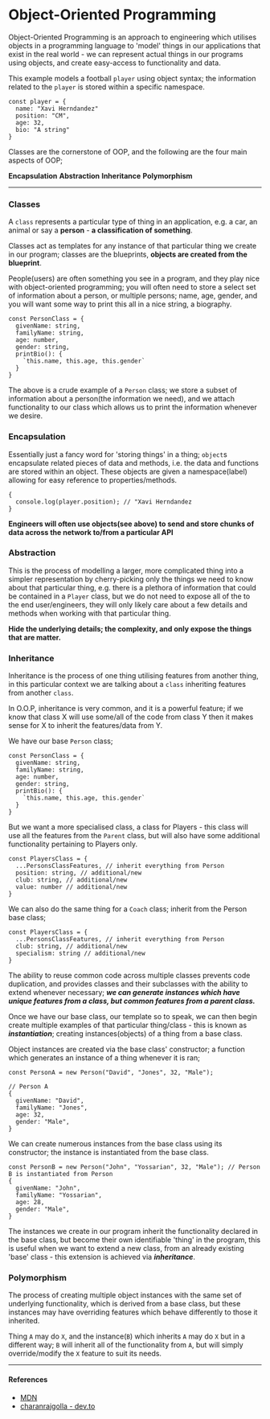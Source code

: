 # Object-Oriented Programming

Object-Oriented Programming is an approach to engineering which utilises objects in a programming language to 'model' things in our applications that exist in the real world - we can represent actual things in our programs using objects, and create easy-access to functionality and data.

This example models a football `player` using object syntax; the information related to the `player` is stored within a specific namespace.

```
const player = {
  name: "Xavi Herndandez"
  position: "CM",
  age: 32,
  bio: "A string"
}
```

Classes are the cornerstone of OOP, and the following are the four main aspects of OOP;

**Encapsulation**
**Abstraction**
**Inheritance**
**Polymorphism**

---

### Classes

A `class` represents a particular type of thing in an application, e.g. a car, an animal or say a **person** - **a classification of something**.

Classes act as templates for any instance of that particular thing we create in our program; classes are the blueprints, **objects are created from the blueprint**.

People(users) are often something you see in a program, and they play nice with object-oriented programming; you will often need to store a select set of information about a person, or multiple persons; name, age, gender, and you will want some way to print this all in a nice string, a biography.

```
const PersonClass = {
  givenName: string,
  familyName: string,
  age: number,
  gender: string,
  printBio(): {
    `this.name, this.age, this.gender`
  }
}
```

The above is a crude example of a `Person` class; we store a subset of information about a person(the information we need), and we attach functionality to our class which allows us to print the information whenever we desire.

### **Encapsulation**

Essentially just a fancy word for 'storing things' in a thing; `object`s encapsulate related pieces of data and methods, i.e. the data and functions are stored within an object. These objects are given a namespace(label) allowing for easy reference to properties/methods.

```
{
  console.log(player.position); // "Xavi Herndandez
}
```

**Engineers will often use objects(see above) to send and store chunks of data across the network to/from a particular API**

### **Abstraction**

This is the process of modelling a larger, more complicated thing into a simpler representation by cherry-picking only the things we need to know about that particular thing, e.g. there is a plethora of information that could be contained in a `Player` class, but we do not need to expose all of the to the end user/engineers, they will only likely care about a few details and methods when working with that particular thing.

**Hide the underlying details; the complexity, and only expose the things that are matter.**

### **Inheritance**

Inheritance is the process of one thing utilising features from another thing, in this particular context we are talking about a `class` inheriting features from another `class`.

In O.O.P, inheritance is very common, and it is a powerful feature; if we know that class X will use some/all of the code from class Y then it makes sense for X to inherit the features/data from Y.

We have our base `Person` class;

```
const PersonClass = {
  givenName: string,
  familyName: string,
  age: number,
  gender: string,
  printBio(): {
    `this.name, this.age, this.gender`
  }
}
```

But we want a more specialised class, a class for Players - this class will use all the features from the `Parent` class, but will also have some additional functionality pertaining to Players only.

```
const PlayersClass = {
  ...PersonsClassFeatures, // inherit everything from Person
  position: string, // additional/new
  club: string, // additional/new
  value: number // additional/new
}
```

We can also do the same thing for a `Coach` class; inherit from the Person base class;

```
const PlayersClass = {
  ...PersonsClassFeatures, // inherit everything from Person
  club: string, // additional/new
  specialism: string // additional/new
}
```

The ability to reuse common code across multiple classes prevents code duplication, and provides classes and their subclasses with the ability to extend whenever necessary; **_we can generate instances which have unique features from a class, but common features from a parent class._**

Once we have our base class, our template so to speak, we can then begin create multiple examples of that particular thing/class - this is known as **_instantiation_**; creating instances(objects) of a thing from a base class.

Object instances are created via the base class' constructor; a function which generates an instance of a thing whenever it is ran;

```
const PersonA = new Person("David", "Jones", 32, "Male");
```

```
// Person A
{
  givenName: "David",
  familyName: "Jones",
  age: 32,
  gender: "Male",
}
```

We can create numerous instances from the base class using its constructor; the instance is instantiated from the base class.

```
const PersonB = new Person("John", "Yossarian", 32, "Male"); // Person B is instantiated from Person
{
  givenName: "John",
  familyName: "Yossarian",
  age: 28,
  gender: "Male",
}

```

The instances we create in our program inherit the functionality declared in the base class, but become their own identifiable 'thing' in the program, this is useful when we want to extend a new class, from an already existing 'base' class - this extension is achieved via **_inheritance_**.

### **Polymorphism**

The process of creating multiple object instances with the same set of underlying functionality, which is derived from a base class, but these instances may have overriding features which behave differently to those it inherited.

Thing `A` may do `X`, and the instance(`B`) which inherits `A` may do `X` but in a different way; `B` will inherit all of the functionality from `A`, but will simply override/modify the `X` feature to suit its needs.

---

#### References

- [MDN](https://developer.mozilla.org/en-US/docs/Learn/JavaScript/Objects/Object-oriented_JS)
- [charanrajgolla - dev.to](https://dev.to/charanrajgolla/beginners-guide---object-oriented-programming)
